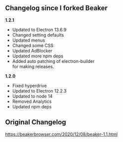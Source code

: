 ## Changelog since I forked Beaker

__1.2.1__
 - Updated to Electron 13.6.9
 - Changed setting defaults
 - Updated menus
 - Changed some CSS
 - Updated AdBlocker
 - Updated more npm deps
 - Added auto patching of electron-builder \
   for making releases.

__1.2.0__
 - Fixed hyperdrive
 - Updated to Electron 12.2.3
 - Updated to node 14
 - Removed Analytics
 - Updated npm deps

## Original Changelog
https://beakerbrowser.com/2020/12/08/beaker-1.1.html
